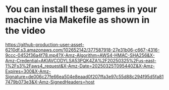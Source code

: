 # You can install these games in your machine via Makefile as shown in the video

https://github-production-user-asset-6210df.s3.amazonaws.com/102652142/377587918-27e31b06-c667-4316-9ccc-0452f36a4f78.mp4?X-Amz-Algorithm=AWS4-HMAC-SHA256&X-Amz-Credential=AKIAVCODYLSA53PQK4ZA%2F20250325%2Fus-east-1%2Fs3%2Faws4_request&X-Amz-Date=20250325T095440Z&X-Amz-Expires=300&X-Amz-Signature=de006c27fe66ea504e8eaad0f207ffa3e97c55d88c294f95d5fa817479b073e3&X-Amz-SignedHeaders=host


